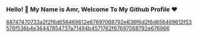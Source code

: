 ### Hello! 👋 My Name is Amr, Welcome To My Github Profile ♥


[68747470733a2f2f6d656469612e67697068792e636f6d2f6d656469612f53576f536b4e36447854737a71494b4571762f67697068792e676966](https://github.com/Abdallahossama/Abdallahossama/assets/125943489/d8308e53-4b2e-45fb-a1ba-fd49a44867c8)

